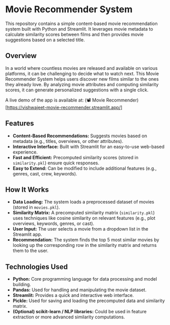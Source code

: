 # Movie Recommender System

This repository contains a simple content-based movie recommendation system built with Python and Streamlit. It leverages movie metadata to calculate similarity scores between films and then provides movie suggestions based on a selected title.

## Overview

In a world where countless movies are released and available on various platforms, it can be challenging to decide what to watch next. This Movie Recommender System helps users discover new films similar to the ones they already love. By analyzing movie attributes and computing similarity scores, it can generate personalized suggestions with a single click.

A live demo of the app is available at: (📽️ Movie Recommender)[https://vishwajeet-movie-recommender.streamlit.app/]

## Features

- **Content-Based Recommendations:** Suggests movies based on metadata (e.g., titles, overviews, or other attributes).
- **Interactive Interface:** Built with Streamlit for an easy-to-use web-based experience.
- **Fast and Efficient:** Precomputed similarity scores (stored in `similarity.pkl`) ensure quick responses.
- **Easy to Extend:** Can be modified to include additional features (e.g., genres, cast, crew, keywords).

## How It Works

- **Data Loading:** The system loads a preprocessed dataset of movies (stored in `movies.pkl`).
- **Similarity Matrix:** A precomputed similarity matrix (`similarity.pkl`) uses techniques like cosine similarity on relevant features (e.g., plot overviews, keywords, genres, or cast).
- **User Input:** The user selects a movie from a dropdown list in the Streamlit app.
- **Recommendation:** The system finds the top 5 most similar movies by looking up the corresponding row in the similarity matrix and returns them to the user.

## Technologies Used

- **Python:** Core programming language for data processing and model building.
- **Pandas:** Used for handling and manipulating the movie dataset.
- **Streamlit:** Provides a quick and interactive web interface.
- **Pickle:** Used for saving and loading the precomputed data and similarity matrix.
- **(Optional) scikit-learn / NLP libraries:** Could be used in feature extraction or more advanced similarity computations.
